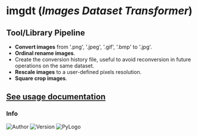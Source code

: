 # imgdt (*Images Dataset Transformer*)

## Tool/Library Pipeline

- **Convert images** from '.png', '.jpeg', '.gif', '.bmp' to '.jpg'.
- **Ordinal rename images**.
- Create the conversion history file, useful to avoid reconversion in future operations on the same dataset.
- **Rescale images** to a user-defined pixels resolution.
- **Square crop images**.

## [See usage documentation](https://github.com/MikiTwenty/imgdt/blob/main/doc/usage.md)

### Info

![Author](https://img.shields.io/badge/Author-MikiTwenty-blue)
![Version](https://img.shields.io/badge/version-0.0.4-2EA043)
![PyLogo](https://img.shields.io/badge/Python-14354C.svg?logo=python&color=376F9F&logoColor=FFDD4E)
